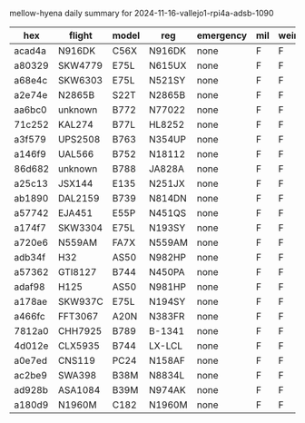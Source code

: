 mellow-hyena daily summary for 2024-11-16-vallejo1-rpi4a-adsb-1090

|hex|flight|model|reg|emergency|mil|weirdo|
|--|--|--|--|--|--|--|
|acad4a|N916DK|C56X|N916DK|none|F|F|
|a80329|SKW4779|E75L|N615UX|none|F|F|
|a68e4c|SKW6303|E75L|N521SY|none|F|F|
|a2e74e|N2865B|S22T|N2865B|none|F|F|
|aa6bc0|unknown|B772|N77022|none|F|F|
|71c252|KAL274|B77L|HL8252|none|F|F|
|a3f579|UPS2508|B763|N354UP|none|F|F|
|a146f9|UAL566|B752|N18112|none|F|F|
|86d682|unknown|B788|JA828A|none|F|F|
|a25c13|JSX144|E135|N251JX|none|F|F|
|ab1890|DAL2159|B739|N814DN|none|F|F|
|a57742|EJA451|E55P|N451QS|none|F|F|
|a174f7|SKW3304|E75L|N193SY|none|F|F|
|a720e6|N559AM|FA7X|N559AM|none|F|F|
|adb34f|H32|AS50|N982HP|none|F|F|
|a57362|GTI8127|B744|N450PA|none|F|F|
|adaf98|H125|AS50|N981HP|none|F|F|
|a178ae|SKW937C|E75L|N194SY|none|F|F|
|a466fc|FFT3067|A20N|N383FR|none|F|F|
|7812a0|CHH7925|B789|B-1341|none|F|F|
|4d012e|CLX5935|B744|LX-LCL|none|F|F|
|a0e7ed|CNS119|PC24|N158AF|none|F|F|
|ac2be9|SWA398|B38M|N8834L|none|F|F|
|ad928b|ASA1084|B39M|N974AK|none|F|F|
|a180d9|N1960M|C182|N1960M|none|F|F|
